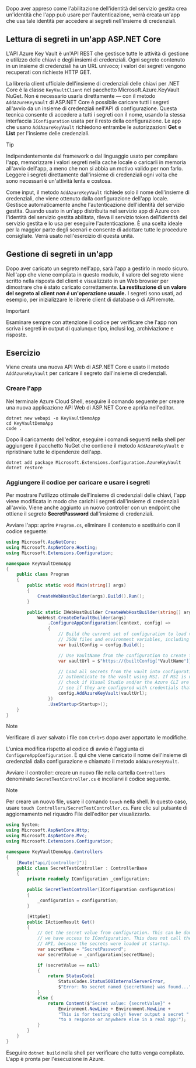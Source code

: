 Dopo aver appreso come l'abilitazione dell'identità del servizio gestita crea un'identità che l'app può usare per l'autenticazione, verrà creata un'app che usa tale identità per accedere ai segreti nell'insieme di credenziali.

## <a name="reading-secrets-in-an-aspnet-core-app"></a>Lettura di segreti in un'app ASP.NET Core

L'API Azure Key Vault è un'API REST che gestisce tutte le attività di gestione e utilizzo delle chiavi e degli insiemi di credenziali. Ogni segreto contenuto in un insieme di credenziali ha un URL univoco; i valori dei segreti vengono recuperati con richieste HTTP GET.

La libreria client ufficiale dell'insieme di credenziali delle chiavi per .NET Core è la classe `KeyVaultClient` nel pacchetto Microsoft.Azure.KeyVault NuGet. Non è necessario usarla direttamente &mdash; con il metodo `AddAzureKeyVault` di ASP.NET Core è possibile caricare tutti i segreti all'avvio da un insieme di credenziali nell'API di configurazione. Questa tecnica consente di accedere a tutti i segreti con il nome, usando la stessa interfaccia `IConfiguration` usata per il resto della configurazione. Le app che usano `AddAzureKeyVault` richiedono entrambe le autorizzazioni **Get** e **List** per l'insieme delle credenziali.

> [!TIP]
> Indipendentemente dal framework o dal linguaggio usato per compilare l'app, memorizzare i valori segreti nella cache locale o caricarli in memoria all'avvio dell'app, a meno che non si abbia un motivo valido per non farlo. Leggere i segreti direttamente dall'insieme di credenziali ogni volta che sono necessari è un'attività lenta e costosa.

Come input, il metodo `AddAzureKeyVault` richiede solo il nome dell'insieme di credenziali, che viene ottenuto dalla configurazione dell'app locale. Gestisce automaticamente anche l'autenticazione dell'identità del servizio gestita. Quando usato in un'app distribuita nel servizio app di Azure con l'identità del servizio gestita abilitata, rileva il servizio token dell'identità del servizio gestita e lo usa per eseguire l'autenticazione. È una scelta ideale per la maggior parte degli scenari e consente di adottare tutte le procedure consigliate. Verrà usato nell'esercizio di questa unità.

## <a name="handling-secrets-in-an-app"></a>Gestione di segreti in un'app

Dopo aver caricato un segreto nell'app, sarà l'app a gestirlo in modo sicuro. Nell'app che viene compilata in questo modulo, il valore del segreto viene scritto nella risposta del client e visualizzato in un Web browser per dimostrare che è stato caricato correttamente. **La restituzione di un valore del segreto al client *non è*  un'operazione usuale.** I segreti sono usati, ad esempio, per inizializzare le librerie client di database o di API remote.

> [!IMPORTANT]
> Esaminare sempre con attenzione il codice per verificare che l'app non scriva i segreti in output di qualunque tipo, inclusi log, archiviazione e risposte.

## <a name="exercise"></a>Esercizio

Viene creata una nuova API Web di ASP.NET Core e usato il metodo `AddAzureKeyVault` per caricare il segreto dall'insieme di credenziali.

### <a name="create-the-app"></a>Creare l'app

Nel terminale Azure Cloud Shell, eseguire il comando seguente per creare una nuova applicazione API Web di ASP.NET Core e aprirla nell'editor.

```console
dotnet new webapi -o KeyVaultDemoApp
cd KeyVaultDemoApp
code .
```

Dopo il caricamento dell'editor, eseguire i comandi seguenti nella shell per aggiungere il pacchetto NuGet che contiene il metodo `AddAzureKeyVault` e ripristinare tutte le dipendenze dell'app.

```console
dotnet add package Microsoft.Extensions.Configuration.AzureKeyVault
dotnet restore
```

### <a name="add-code-to-load-and-use-secrets"></a>Aggiungere il codice per caricare e usare i segreti

Per mostrare l'utilizzo ottimale dell'insieme di credenziali delle chiavi, l'app viene modificata in modo che carichi i segreti dall'insieme di credenziali all'avvio. Viene anche aggiunto un nuovo controller con un endpoint che ottiene il segreto **SecretPassword** dall'insieme di credenziali.

Avviare l'app: aprire `Program.cs`, eliminare il contenuto e sostituirlo con il codice seguente:

```csharp
using Microsoft.AspNetCore;
using Microsoft.AspNetCore.Hosting;
using Microsoft.Extensions.Configuration;

namespace KeyVaultDemoApp
{
    public class Program
    {
        public static void Main(string[] args)
        {
            CreateWebHostBuilder(args).Build().Run();
        }

        public static IWebHostBuilder CreateWebHostBuilder(string[] args) =>
            WebHost.CreateDefaultBuilder(args)
                .ConfigureAppConfiguration((context, config) =>
                {
                    // Build the current set of configuration to load values from
                    // JSON files and environment variables, including VaultName.
                    var builtConfig = config.Build();

                    // Use VaultName from the configuration to create the full vault URL.
                    var vaultUrl = $"https://{builtConfig["VaultName"]}.vault.azure.net/";

                    // Load all secrets from the vault into configuration. This will automatically
                    // authenticate to the vault using MSI. If MSI is not available, it will
                    // check if Visual Studio and/or the Azure CLI are installed locally and
                    // see if they are configured with credentials that can access the vault.
                    config.AddAzureKeyVault(vaultUrl);
                })
                .UseStartup<Startup>();
    }
}
```

> [!NOTE]
> Verificare di aver salvato i file con `Ctrl+S` dopo aver apportato le modifiche.

L'unica modifica rispetto al codice di avvio è l'aggiunta di `ConfigureAppConfiguration`. È qui che viene caricato il nome dell'insieme di credenziali dalla configurazione e chiamato il metodo `AddAzureKeyVault`.

Avviare il controller: creare un nuovo file nella cartella `Controllers` denominato `SecretTestController.cs` e incollarvi il codice seguente.

> [!NOTE]
> Per creare un nuovo file, usare il comando `touch` nella shell. In questo caso, usare `touch Controllers/SecretTestController.cs`. Fare clic sul pulsante di aggiornamento nel riquadro File dell'editor per visualizzarlo.

```csharp
using System;
using Microsoft.AspNetCore.Http;
using Microsoft.AspNetCore.Mvc;
using Microsoft.Extensions.Configuration;

namespace KeyVaultDemoApp.Controllers
{
    [Route("api/[controller]")]
    public class SecretTestController : ControllerBase
    {
        private readonly IConfiguration _configuration;

        public SecretTestController(IConfiguration configuration)
        {
            _configuration = configuration;
        }

        [HttpGet]
        public IActionResult Get()
        {
            // Get the secret value from configuration. This can be done anywhere
            // we have access to IConfiguration. This does not call the Key Vault
            // API, because the secrets were loaded at startup.
            var secretName = "SecretPassword";
            var secretValue = _configuration[secretName];

            if (secretValue == null)
            {
                return StatusCode(
                    StatusCodes.Status500InternalServerError,
                    $"Error: No secret named {secretName} was found...");
            }
            else {
                return Content($"Secret value: {secretValue}" +
                    Environment.NewLine + Environment.NewLine +
                    "This is for testing only! Never output a secret " +
                    "to a response or anywhere else in a real app!");
            }
        }
    }
}
```

Eseguire `dotnet build` nella shell per verificare che tutto venga compilato. L'app è pronta per l'esecuzione in Azure.